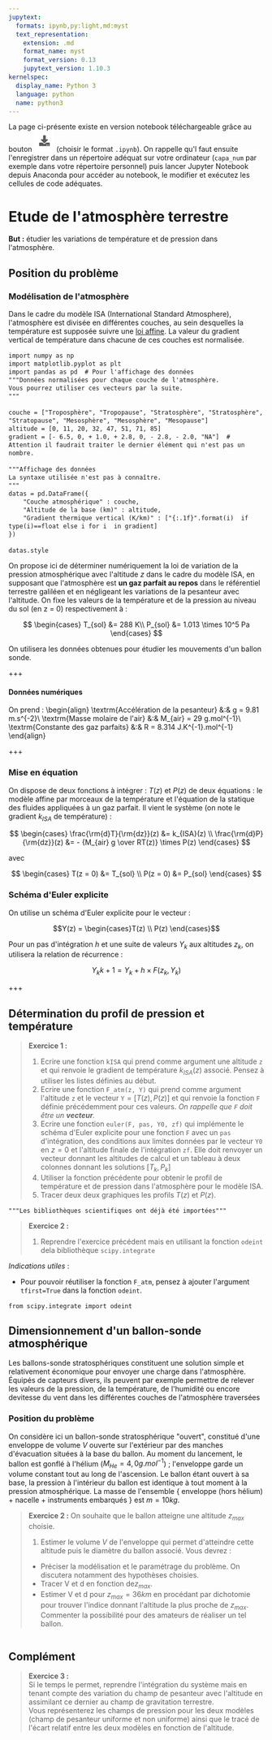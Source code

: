 ```yaml
---
jupytext:
  formats: ipynb,py:light,md:myst
  text_representation:
    extension: .md
    format_name: myst
    format_version: 0.13
    jupytext_version: 1.10.3
kernelspec:
  display_name: Python 3
  language: python
  name: python3
---
```

La page ci-présente existe en version notebook téléchargeable grâce au bouton ![Bouton](./images/bouton_tl.png) (choisir le format `.ipynb`). On rappelle qu'l faut ensuite l'enregistrer dans un répertoire adéquat sur votre ordinateur (`capa_num` par exemple dans votre répertoire personnel) puis lancer Jupyter Notebook depuis Anaconda pour accéder au notebook, le modifier et exécutez les cellules de code adéquates.

# Etude de l'atmosphère terrestre

__But :__ étudier les variations de température et de pression dans l'atmosphère.

## Position du problème
### Modélisation de l'atmosphère
Dans le cadre du modèle ISA (International Standard Atmosphere), l'atmosphère est divisée en différentes couches, au sein desquelles la température est supposée suivre une [loi affine](https://fr.wikipedia.org/w/index.php?title=Atmosphère_normalisée&oldid=181118275). La valeur du gradient vertical de température dans chacune de ces couches est normalisée.

```{code-cell} ipython3
import numpy as np
import matplotlib.pyplot as plt
import pandas as pd  # Pour l'affichage des données
"""Données normalisées pour chaque couche de l'atmosphère.
Vous pourrez utiliser ces vecteurs par la suite.
"""

couche = ["Troposphère", "Tropopause", "Stratosphère", "Stratosphère", "Stratopause", "Mesosphère", "Mesosphère", "Mesopause"]
altitude = [0, 11, 20, 32, 47, 51, 71, 85]
gradient = [- 6.5, 0, + 1.0, + 2.8, 0, - 2.8, - 2.0, "NA"]  # Attention il faudrait traiter le dernier élément qui n'est pas un nombre.

"""Affichage des données
La syntaxe utilisée n'est pas à connaître.
"""
datas = pd.DataFrame({
    "Couche atmosphérique" : couche,
    "Altitude de la base (km)" : altitude,
    "Gradient thermique vertical (K/km)" : ["{:.1f}".format(i)  if type(i)==float else i for i  in gradient]
})

datas.style
```

On propose ici de déterminer numériquement la loi de variation de la pression atmosphérique avec l'altitude $z$ dans le cadre du modèle ISA, en supposant que l'atmosphère est __un gaz parfait au repos__ dans le référentiel terrestre galiléen et en négligeant les variations de la pesanteur avec l'altitude. On fixe les valeurs de la température et de la pression au niveau du sol (en z = 0) respectivement à :

$$
\begin{cases}
T_{sol} &= 288 K\\
P_{sol} &= 1.013 \times 10^5 Pa
\end{cases}
$$

On utilisera les données obtenues pour étudier les  mouvements d'un ballon sonde.

+++

#### Données numériques
On prend :
\begin{align}
\textrm{Accélération de la pesanteur} &:& g = 9.81 m.s^{-2}\\
\textrm{Masse molaire de l'air} &:& M_{air} = 29 g.mol^{-1}\\
\textrm{Constante des gaz parfaits} &:& R = 8.314 J.K^{-1}.mol^{-1}
\end{align}

+++

### Mise en équation
On dispose de deux fonctions à intégrer : $T(z)$ et $P(z)$ de deux équations : le modèle affine par morceaux de la température et l'équation de la statique des fluides appliquées à un gaz parfait. Il vient le système (on note le gradient $k_{ISA}$ de température) :

$$
\begin{cases}
\frac{\rm{d}T}{\rm{dz}}(z) &= k_{ISA}(z) \\
\frac{\rm{d}P}{\rm{dz}}(z) &= - {M_{air} g \over RT(z)} \times P(z)
\end{cases}
$$

avec 

$$
\begin{cases}
T(z = 0) &= T_{sol} \\
P(z = 0) &= P_{sol}
\end{cases}
$$

### Schéma d'Euler explicite
On utilise un schéma d'Euler explicite pour le vecteur :

$$Y(z) = \begin{cases}T(z) \\ P(z) \end{cases}$$

Pour un pas d'intégration $h$ et une suite de valeurs $Y_k$ aux altitudes $z_k$, on utilisera la relation de récurrence :

$$
Y_k{k+1} = Y_k + h \times F(z_k, Y_k)
$$

+++

## Détermination du profil de pression et température

> __Exercice 1 :__  
> 1. Ecrire une fonction `kISA` qui prend comme argument une altitude `z` et qui renvoie le gradient de température $k_{ISA}(z)$ associé. Pensez à utiliser les listes définies au début.
> 2. Ecrire une fonction `F_atm(z, Y)` qui prend comme argument l'altitude `z` et le vecteur `Y`$=[T(z), P(z)]$ et qui renvoie la fonction `F` définie précédemment pour ces valeurs. _On rappelle que `F` doit être un __vecteur__._
> 3. Ecrire une fonction `euler(F, pas, Y0, zf)` qui implémente le schéma d'Euler explicite pour une fonction `F` avec un `pas` d'intégration, des conditions aux limites données par le vecteur `Y0`  en $z=0$ et l'altitude finale de l'intégration `zf`. Elle doit renvoyer un vecteur donnant les altitudes de calcul et un tableau à deux colonnes donnant les solutions $[T_k, P_k]$
> 4. Utiliser la fonction précédente pour obtenir le profil de température et de pression dans l'atmosphère pour le modèle ISA.
> 5. Tracer deux deux graphiques les profils $T(z)$ et $P(z)$.

```{code-cell} ipython3
"""Les bibliothèques scientifiques ont déjà été importées"""
```

> __Exercice 2 :__  
> 1. Reprendre l'exercice précédent mais en utilisant la fonction `odeint` dela bibliothèque `scipy.integrate`

_Indications utiles_ : 
* Pour pouvoir réutiliser la fonction `F_atm`, pensez à ajouter l'argument `tfirst=True` dans la fonction `odeint`.

```{code-cell} ipython3
from scipy.integrate import odeint
```

## Dimensionnement d'un ballon-sonde atmosphérique
Les ballons-sonde stratosphériques constituent une solution simple et relativement économique pour envoyer une charge dans l'atmosphère. Équipés de capteurs divers, ils peuvent par exemple permettre de relever les valeurs de la pression, de la température, de l'humidité ou encore devitesse du vent dans les différentes couches de l'atmosphère traversées

### Position du problème

On considère ici un ballon-sonde stratosphérique "ouvert", constitué d'une enveloppe de volume $V$ ouverte sur l'extérieur par des manches d'évacuation situées à la base du ballon. Au moment du lancement, le ballon est gonflé à l'hélium ($M_{He} = 4,0 g.mol^{-1}$) ; l'enveloppe garde un volume constant tout au long de l'ascension. Le ballon étant ouvert à sa base, la pression à l'intérieur du ballon est identique à tout moment à la pression atmosphérique. La masse de l'ensemble { enveloppe (hors hélium) + nacelle + instruments embarqués } est $m = 10 kg$.

> __Exercice 2 :__
> On souhaite que le ballon atteigne une altitude $z_{max}$ choisie.
> 1. Estimer le volume $V$ de l'enveloppe qui permet d'atteindre cette altitude puis le diamètre du ballon associé.
> Vous devrez :
> * Préciser la modélisation et le paramétrage du problème. On discutera notamment des hypothèses choisies.
> * Tracer V et d en fonction de$z_{max}$.
> * Estimer V et d pour $z_{max} = 36 km$ en procédant par dichotomie pour trouver l'indice donnant l'altitude la plus proche de $z_{max}$. Commenter la possibilité pour des amateurs de réaliser un tel ballon.

```{code-cell} ipython3

```

## Complément
> __Exercice 3 :__  
> Si le temps le permet, reprendre l'intégration du système mais en tenant compte des variation du champ de pesanteur avec l'altitude en assimilant ce dernier au champ de gravitation terrestre.  
> Vous représenterez les champs de pression pour les deux modèles (champ de pesanteur uniforme et non uniforme) ainsi que le tracé de l'écart relatif entre les deux modèles en fonction de l'altitude.

```{code-cell} ipython3

```
